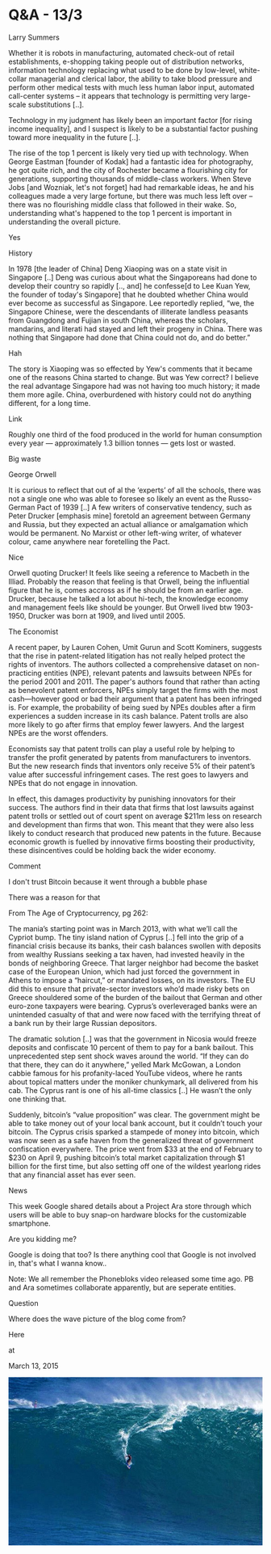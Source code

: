 # Q&A - 13/3

Larry Summers 

Whether it is robots in manufacturing, automated check-out of retail establishments, e-shopping taking people out of distribution networks, information technology replacing what used to be done by low-level, white-collar managerial and clerical labor, the ability to take blood pressure and perform other medical tests with much less human labor input, automated call-center systems – it appears that technology is permitting very large-scale substitutions [..].

Technology in my judgment has likely been an important factor [for rising income inequality], and I suspect is likely to be a substantial factor pushing toward more inequality in the future [..].

The rise of the top 1 percent is likely very tied up with technology. When George Eastman [founder of Kodak] had a fantastic idea for photography, he got quite rich, and the city of Rochester became a flourishing city for generations, supporting thousands of middle-class workers. When Steve Jobs [and Wozniak, let's not forget] had had remarkable ideas, he and his colleagues made a very large fortune, but there was much less left over – there was no flourishing middle class that followed in their wake. So, understanding what's happened to the top 1 percent is important in understanding the overall picture.

Yes

History

In 1978 [the leader of China] Deng Xiaoping was on a state visit in Singapore [..] Deng was curious about what the Singaporeans had 
done to develop their country so rapidly [.., and] he confesse[d to Lee Kuan Yew, the founder of today's Singapore] that he doubted 
whether China would ever become as successful as Singapore. Lee 
reportedly replied, “we, the Singapore Chinese, were the descendants 
of illiterate landless peasants from Guangdong and Fujian in south 
China, whereas the scholars, mandarins, and literati had stayed and left
 their progeny in China. There was nothing that Singapore had done that 
China could not do, and do better.”

Hah

The story is Xiaoping was so effected by Yew's comments that it became one of the reasons China started to change. But was Yew correct? I believe the real advantage Singapore had was not having too much history; it made them more agile. China, overburdened with history could not do anything different, for a long time. 

Link

Roughly one third of the  food produced in the world for human 
consumption every year — approximately 1.3  billion tonnes — gets lost 
or wasted.

Big waste

George Orwell

It is curious to reflect that out of al the ‘experts’ of all the schools, there was not a single one who was able to foresee so likely an event as the Russo-German Pact of 1939 [..] A few writers of conservative tendency, such as Peter Drucker [emphasis mine] foretold an agreement between Germany and Russia, but they expected an actual alliance or amalgamation which would be permanent. No Marxist or other left-wing writer, of whatever colour, came anywhere near foretelling the Pact.

Nice

Orwell quoting Drucker! It feels like seeing a reference to Macbeth in the Illiad. Probably the reason that feeling is that Orwell, being the influential figure that he is, comes accross as if he should be from an earlier age. Drucker, because he talked a lot about hi-tech, the knowledge economy and management feels like should be younger. But Orwell lived btw 1903-1950, Drucker was born at 1909, and lived until 2005. 

The Economist

A recent paper, by Lauren Cohen, Umit Gurun and Scott Kominers, suggests that the rise in patent-related litigation has not really helped protect the rights of inventors. The authors collected a comprehensive dataset on non-practicing entities (NPE), relevant patents and lawsuits between NPEs for the period 2001 and 2011. The paper's authors found that rather than acting as benevolent patent enforcers, NPEs simply target the firms with the most cash—however good or bad their argument that a patent has been infringed is. For example, the probability of being sued by NPEs doubles after a firm experiences a sudden increase in its cash balance. Patent trolls are also more likely to go after firms that employ fewer lawyers. And the largest NPEs are the worst offenders. 

Economists say that patent trolls can play a useful role by helping to transfer the profit generated by patents from manufacturers to inventors. But the new research finds that inventors only receive 5% of their patent’s value after successful infringement cases. The rest goes to lawyers and NPEs that do not engage in innovation. 

In effect, this damages productivity by punishing innovators for 
their success. The authors find in their data that firms that lost 
lawsuits against patent trolls or settled out of court spent on average 
$211m less on research and development than firms that won. This meant 
that they were also less likely to conduct research that produced new 
patents in the future. Because economic growth is fuelled by innovative 
firms boosting their productivity, these disincentives could be holding 
back the wider economy.

Comment

I don't trust Bitcoin because it went through a bubble phase

There was a reason for that 

From The Age of Cryptocurrency, pg 262:

The mania’s starting point was in March 2013, with what we’ll call the Cypriot bump. The tiny island nation of Cyprus [..] fell into the grip of a financial crisis because its banks, their cash balances swollen with deposits from wealthy Russians seeking a tax haven, had invested heavily in the bonds of neighboring Greece. That larger neighbor had become the basket case of the European Union, which had just forced the government in Athens to impose a “haircut,” or mandated losses, on its investors. The EU did this to ensure that private-sector investors who’d made risky bets on Greece shouldered some of the burden of the bailout that German and other euro-zone taxpayers were bearing. Cyprus’s overleveraged banks were an unintended casualty of that and were now faced with the terrifying threat of a bank run by their large Russian depositors.

The dramatic solution [..] was that the government in Nicosia would freeze deposits and confiscate 10 percent of them to pay for a bank bailout. This unprecedented step sent shock waves around the world. “If they can do that there, they can do it anywhere,” yelled Mark McGowan, a London cabbie famous for his profanity-laced YouTube videos, where he rants about topical matters under the moniker chunkymark, all delivered from his cab. The Cyprus rant is one of his all-time classics [..] He wasn’t the only one thinking that.

Suddenly, bitcoin’s “value proposition” was clear. The government might be able to take money out of your local bank account, but it couldn’t touch your bitcoin. The Cyprus crisis sparked a stampede of money into bitcoin, which was now seen as a safe haven from the generalized threat of government confiscation everywhere. The price went from $33 at the end of February to $230 on April 9, pushing bitcoin’s total market capitalization through $1 billion for the first time, but also setting off one of the wildest yearlong rides that any financial asset has ever seen. 

News 

This week Google shared details about a Project Ara store through which users will be able to buy snap-on hardware blocks for the customizable smartphone. 

Are you kidding me? 

Google is doing that too? Is there anything cool that Google is not involved in, that's what I wanna know..

Note: We all remember the Phonebloks video released some time ago. PB and Ara  sometimes collaborate apparently, but are seperate entities.

Question

Where does the wave picture of the blog come from?

Here











at

March 13, 2015















![](big-wave-surfing.jpg)

